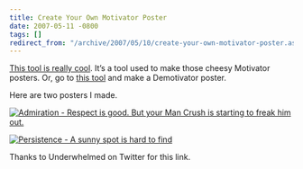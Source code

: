 ```yaml
---
title: Create Your Own Motivator Poster
date: 2007-05-11 -0800
tags: []
redirect_from: "/archive/2007/05/10/create-your-own-motivator-poster.aspx/"
---
```


[This tool is really
cool](http://bighugelabs.com/flickr/motivator.php "Motivator Poster").
It’s a tool used to make those cheesy Motivator posters. Or, go to [this
tool](http://diy.despair.com/motivator.php "Demotivator") and make a
Demotivator poster.

Here are two posters I made.

[![Admiration - Respect is good. But your Man Crush is starting to freak
him
out.](https://haacked.com/images/haacked_com/WindowsLiveWriter/CreateYourOwnMotivatorPoster_AA0E/Motivator_thumb1.jpg)](https://haacked.com/images/haacked_com/WindowsLiveWriter/CreateYourOwnMotivatorPoster_AA0E/Motivator3.jpg "Admiration")

[![Persistence - A sunny spot is hard to
find](https://haacked.com/images/haacked_com/WindowsLiveWriter/CreateYourOwnMotivatorPoster_AA0E/Persistence_thumb.jpg)](https://haacked.com/images/haacked_com/WindowsLiveWriter/CreateYourOwnMotivatorPoster_AA0E/Persistence2.jpg "Persistence")

Thanks to Underwhelmed on Twitter for this link.

